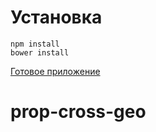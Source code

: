 # Установка

```
npm install
bower install
```


[ Готовое приложение ](http://www.nestoria.co.uk/london/property/rent)
# prop-cross-geo
